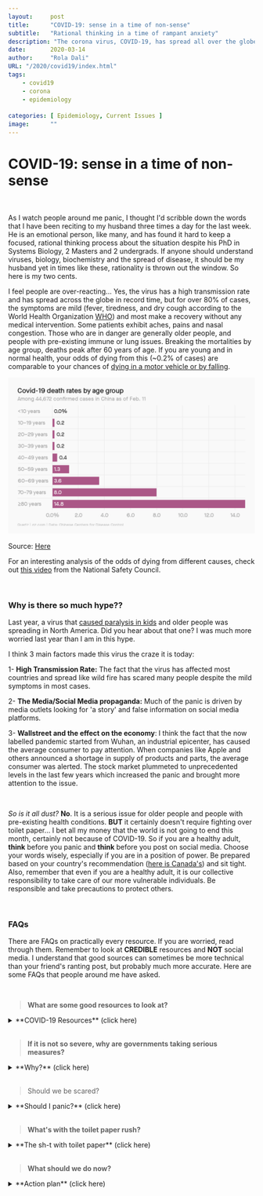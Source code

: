 ```yaml
---
layout:     post 
title:      "COVID-19: sense in a time of non-sense"
subtitle:   "Rational thinking in a time of rampant anxiety"
description: "The corona virus, COVID-19, has spread all over the globe in record time. These are some scribbles concerning the situation."
date:       2020-03-14
author:     "Rola Dali"
URL: "/2020/covid19/index.html"
tags:
    - covid19
    - corona
    - epidemiology
    
categories: [ Epidemiology, Current Issues ]
image:      ""
---
```


# COVID-19: sense in a time of non-sense

<br/>



As I watch people around me panic, I thought I'd scribble down the words that I have been reciting to my husband three times a day for the last week. He is an emotional person, like many, and has found it hard to keep a focused, rational thinking process about the situation despite his PhD in Systems Biology, 2 Masters and 2 undergrads. If anyone should understand viruses, biology, biochemistry and the spread of disease, it should be my husband yet in times like these, rationality is thrown out the window. So here is my two cents.

I feel people are over-reacting... Yes, the virus has a high transmission rate and has spread across the globe in record time, but for over 80% of cases, the symptoms are mild (fever, tiredness, and dry cough according to the World Health Organization [WHO](https://www.who.int/news-room/q-a-detail/q-a-coronaviruses)) and most make a recovery without any medical intervention. Some patients exhibit aches, pains and nasal congestion. Those who are in danger are generally older people, and people with pre-existing immune or lung issues. Breaking the mortalities by age group, deaths peak after 60 years of age. If you are young and in normal health, your odds of dying from this (~0.2% of cases) are comparable to your chances of [dying in a motor vehicle or by falling](https://www.nsc.org/work-safety/tools-resources/injury-facts/chart). 

 
![COVID-19 Deaths By Age Group](https://raw.githubusercontent.com/rdali/Food4Thought/master/content/imgs/2020/covid_deathByAge.png)

Source: [Here](https://qz.com/emails/coronavirus/1814038/)

For an interesting analysis of the odds of dying from different causes, check out [this video](https://www.youtube.com/watch?v=_vNYQi6ZXss&feature=emb_logo) from the National Safety Council.


<br/>

### Why is there so much hype??

Last year, a virus that [caused paralysis in kids](https://www.the-scientist.com/news-opinion/more-reports-of-children-being-paralyzed-by-mysterious-disease-64962) and older people was spreading in North America. Did you hear about that one? I was much more worried last year than I am in this hype.

I think 3 main factors made this virus the craze it is today:

1- **High Transmission Rate:**
The fact that the virus has affected most countries and spread like wild fire has scared many people despite the mild symptoms in most cases.

2- **The Media/Social Media propaganda:**
Much of the panic is driven by media outlets looking for 'a story' and false information on social media platforms. 

3- **Wallstreet and the effect on the economy**:
I think the fact that the now labelled pandemic started from Wuhan, an industrial epicenter, has caused the average consumer to pay attention. When companies like Apple and others announced a shortage in supply of products and parts, the average consumer was alerted. The stock market plummeted to unprecedented levels in the last few years which increased the panic and brought more attention to the issue.

<br/>

*So is it all dust?*  **No**. It is a serious issue for older people and people with pre-existing health conditions. **BUT** it certainly doesn't require fighting over toilet paper... I bet all my money that the world is not going to end this month, certainly not because of COVID-19. So if you are a healthy adult, **think** before you panic and **think** before you post on social media. Choose your words wisely, especially if you are in a position of power. Be prepared based on your country's recommendation ([here is Canada's](https://www.canada.ca/en/public-health/services/diseases/2019-novel-coronavirus-infection/being-prepared.html)) and sit tight. Also, remember that even if you are a healthy adult, it is our collective responsibility to take care of our more vulnerable individuals. Be responsible and take precautions to protect others.

<br/>

### FAQs

There are FAQs on practically every resource. If you are worried, read through them. Remember to look at **CREDIBLE** resources and **NOT** social media. I understand that good sources can sometimes be more technical than your friend's ranting post, but probably much more accurate. Here are some FAQs that people around me have asked.

<br/>

> **What are some good resources to look at?**

<details>
  <summary>
**COVID-19 Resources** (click here)
  </summary>

Again, as mentioned above, accurate sources of information are critical at times like these. Social Media is DEFINITELY not a good source.
I would recommend the [World Health Organization](https://www.who.int/emergencies/diseases/novel-coronavirus-2019) for international data. They have a good [dashboard](https://experience.arcgis.com/experience/685d0ace521648f8a5beeeee1b9125cd) to follow the progress of case numbers and a good [Q&A](https://www.who.int/news-room/q-a-detail/q-a-coronaviruses) section. 
For fellow Canadians, the federal government has set up [a page](https://www.canada.ca/en/public-health/services/diseases/2019-novel-coronavirus-infection.html), as well as most provincial governments. Here's ours in [Quebec](https://www.quebec.ca/en/health/health-issues/a-z/2019-coronavirus/#c46349).
</details>

<br/>

> **If it is not so severe, why are governments taking serious measures?**

<details>
  <summary>
**Why?** (click here)
  </summary>

It is the government's job to protect ALL it's people, especially its most vulnerable. Given the higher risk for certain age groups and individuals, it is the government's responsibility to take serious measures to mitigate risk. These measures should reassure you, not scare you. Canada is a developed nation; have trust in the system and in fellow Canadians.

The second reason governments take action is simple politics. Politicians need to be re-elected and to do so, they have to pay attention to people who vote. If a mass panic ensues and governments don't react adequately, despite unnecessary changes at times, governments fall in the next election cycle. 

</details>

<br/>

> Should we be scared?

<details>
  <summary>
**Should I panic?** (click here)
  </summary>

**NO**. Be prepared. Have the [recommended necessities](https://www.canada.ca/en/public-health/services/diseases/2019-novel-coronavirus-infection/being-prepared.html) and follow [recommended guidelines](https://www.canada.ca/en/public-health/services/diseases/2019-novel-coronavirus-infection/health-professionals/public-health-measures-mitigate-covid-19.html), if not for your own health, then for that of others. 
COVID-19 is serious for some but it is far from the worse thing we've had to face. Again, you have [higher odds of dying from a multitude of other causes](https://www.youtube.com/watch?v=_vNYQi6ZXss&feature=emb_logo).

</details>

<br/>


> **What's with the toilet paper rush?**

<details>
  <summary>
**The sh-t with toilet paper** (click here)
  </summary>

There is really no rational reason for the toilet paper craze; none that I can think of anyway. Perhaps it is a leftover thought from previous viruses that caused diarrhea. COVID-19 does not cause diarrhea in most cases. Plus, there are alternatives to using toilet paper, like washing for example. Dry and canned foods with long shelf life seem like a much better investment. 

It is probably human conformity in action. As some irrational people buy excessive toilet paper, others fear of missing out and follow suit, causing a large rush!

Check this [cool experiment on Human Conformity](https://www.youtube.com/watch?v=o8BkzvP19v4&t=1s). That is why logic and critical thinking are important. Don't follow the confused crowd.

</details>

<br/>

> **What should we do now?**

<details>
  <summary>
**Action plan** (click here)
  </summary>

Again, Be prepared. Have the [recommended necessities](https://www.canada.ca/en/public-health/services/diseases/2019-novel-coronavirus-infection/being-prepared.html) and follow [recommended guidelines](https://www.canada.ca/en/public-health/services/diseases/2019-novel-coronavirus-infection/health-professionals/public-health-measures-mitigate-covid-19.html), if not for your own health, then for that of others. The 2 week shutdown is supposed to slow the virus propagation to allow medical systems to absorb all critical cases. Avoid unnecessary trips. Read, bake, rest, catch up on your favorite shows and wait it out. **AND BE MINDFUL OF WHAT YOU SHARE ON SOCIAL MEDIA**; don't succumb to panic, don't cause panic.


</details>

<br/>
<br/>
